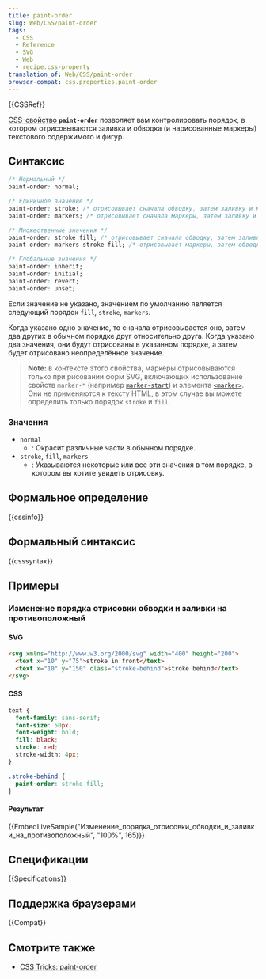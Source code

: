 ```yaml
---
title: paint-order
slug: Web/CSS/paint-order
tags:
  - CSS
  - Reference
  - SVG
  - Web
  - recipe:css-property
translation_of: Web/CSS/paint-order
browser-compat: css.properties.paint-order
---
```

{{CSSRef}}

[CSS-свойство](/ru/docs/Web/CSS) **`paint-order`** позволяет вам контролировать порядок, в котором отрисовываются заливка и обводка (и нарисованные маркеры) текстового содержимого и фигур.

## Синтаксис

```css
/* Нормальный */
paint-order: normal;

/* Единичное значение */
paint-order: stroke; /* отрисовывает сначала обводку, затем заливку и маркеры */
paint-order: markers; /* отрисовывает сначала маркеры, затем заливку и обводку */

/* Множественные значения */
paint-order: stroke fill; /* отрисовывает сначала обводку, затем заливку, затем маркеры */
paint-order: markers stroke fill; /* отрисовывает маркеры, затем обводку, затем заливку */

/* Глобальные значения */
paint-order: inherit;
paint-order: initial;
paint-order: revert;
paint-order: unset;
```

Если значение не указано, значением по умолчанию является следующий порядок `fill`, `stroke`, `markers`.

Когда указано одно значение, то сначала отрисовывается оно, затем два других в обычном порядке друг относительно друга. Когда указано два значения, они будут отрисованы в указанном порядке, а затем будет отрисовано неопределённое значение.

> **Note:** в контексте этого свойства, маркеры отрисовываются только при рисовании форм SVG, включающих использование свойств `marker-*` (например [`marker-start`](/en-US/docs/Web/SVG/Attribute/marker-start)) и элемента [`<marker>`](/en-US/docs/Web/SVG/Element/marker). Они не применяются к тексту HTML, в этом случае вы можете определить только порядок `stroke` и `fill`.

### Значения

- `normal`
  - : Окрасит различные части в обычном порядке.
- `stroke`,
  `fill`,
  `markers`
  - : Указываются некоторые или все эти значения в том порядке, в котором вы хотите увидеть отрисовку.

## Формальное определение

{{cssinfo}}

## Формальный синтаксис

{{csssyntax}}

## Примеры

### Изменение порядка отрисовки обводки и заливки на противоположный

#### SVG

```html
<svg xmlns="http://www.w3.org/2000/svg" width="400" height="200">
  <text x="10" y="75">stroke in front</text>
  <text x="10" y="150" class="stroke-behind">stroke behind</text>
</svg>
```

#### CSS

```css
text {
  font-family: sans-serif;
  font-size: 50px;
  font-weight: bold;
  fill: black;
  stroke: red;
  stroke-width: 4px;
}

.stroke-behind {
  paint-order: stroke fill;
}
```

#### Результат

{{EmbedLiveSample("Изменение_порядка_отрисовки_обводки_и_заливки_на_противоположный", "100%", 165)}}

## Спецификации

{{Specifications}}

## Поддержка браузерами

{{Compat}}

## Смотрите также

- [CSS Tricks: paint-order](https://css-tricks.com/almanac/properties/p/paint-order/)
